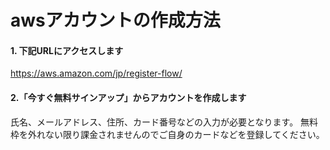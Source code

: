 # awsアカウントの作成方法
#### 1. 下記URLにアクセスします
https://aws.amazon.com/jp/register-flow/
#### 2.「今すぐ無料サインアップ」からアカウントを作成します
氏名、メールアドレス、住所、カード番号などの入力が必要となります。
無料枠を外れない限り課金されませんのでご自身のカードなどを登録してください。
